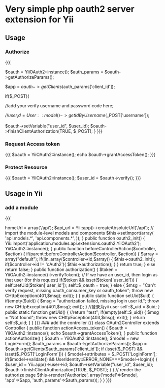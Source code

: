 
# Very simple php oauth2 server extension for Yii

## Usage

### Authorize
{{{

$oauth = YiiOAuth2::instance();
$auth_params = $oauth->getAuthorizeParams();

$app = $oauth->getClients($auth_params['client_id']);

if($_POST){

   //add your verify username and password code here;
   
   //$user_id = User::model()->getIdByUsername($_POST['username']);
   
   $oauth->setVariable("user_id", $user_id);
   $oauth->finishClientAuthorization(TRUE, $_POST);
}
}}}


### Request Access token
{{{
$oauth = YiiOAuth2::instance();
echo $oauth->grantAccessToken();
}}}


### Protect Resource
{{{
$oauth = YiiOAuth2::instance();
$user_id = $oauth->verify();
}}}


## Usage in Yii

### add a module

{{{

<?php
class ApiModule extends CWebModule
{

    private $_version = "1.0beta";
    //oauth 机制中当前验证通过的 uid，如果你想取得当前用户的id 使用ApiModule::getUid();
    static private $_uid;
    static private $_oauth;
    private $_debug = false;
	
	public function init()
	{
        Yii::app()->homeUrl = array('/api');
        $api_url = Yii::app()->createAbsoluteUrl('/api');
        
		// import the module-level models and components
		$this->setImport(array(
			'api.models.*',
			'api.components.*',
		));
	}
    
    public function oauth2_init()
    {
        Yii::import('application.modules.api.extensions.oauth2.YiiOAuth2');
        YiiOAuth2::instance();
    }

	public function beforeControllerAction($controller, $action)
	{
		if(parent::beforeControllerAction($controller, $action))
		{
			$array = array("default");
			if(!in_array($controller->id,$array))
			{
                          $this->oauth2_init();
				if($controller->id != 'oAuth2'){
    				$this->authorization();
				}
			}
			return true;
		}
		else
			return false;
	}

	public function authorization()
	{
       $token = YiiOAuth2::instance()->verifyToken();
       // If we have an user_id, then login as that user (for this request)
       if($token && isset($token['user_id']))
       {
          self::setUid($token['user_id']);
          self::$_oauth = true;
       }
	   else
	   {
	        $msg = "Can't verify request, missing oauth_consumer_key or oauth_token";
	        throw new CHttpException(401,$msg);
	        exit();
       }
	}
	
    public static function setUid($uid)
    {
        if(empty($uid))
        {
            $msg =  "authorization failed, missing login user id.";
			throw new CHttpException(401,$msg);
            exit();
        }
        //登录为yii user
        self::$_uid = $uid;
    }

    public static function getUid()
    {
       //return "test";
        
        if(empty(self::$_uid))
        {
            $msg =  "Not found";
			throw new CHttpException(403,$msg);
            exit();
        }
        
        return self::$_uid;
    }
}
}}}

### add the controller

{{{
class OAuth2Controller extends Controller
{
	public function actionAccess_token()
	{
	    $oauth = YiiOAuth2::instance();
	    echo $oauth->grantAccessToken();
	}

	public function actionAuthorize()
	{
	    $oauth = YiiOAuth2::instance();
	    $model = new LoginForm();
	    $auth_params = $oauth->getAuthorizeParams();
	    $app = $oauth->getClients($auth_params['client_id']);
	    
	    if (isset($_POST) && isset($_POST['LoginForm']))
	    {
	        $model->attributes = $_POST['LoginForm'];
    	        if($model->validate() && UserIdentity::ERROR_NONE===$model->login())
                {
                    $user_id = Yii::app()->user->id;
                    $oauth->setVariable("user_id", $user_id);
                    $oauth->finishClientAuthorization(TRUE, $_POST);
                }
             }
             // render the authorize page
	     $this->render('Authorize', array('model'=>$model, 'app'=>$app, 'auth_params'=>$auth_params));
       }
}

}}}

